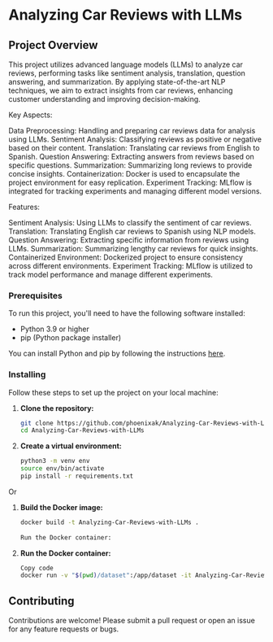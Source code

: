 # Analyzing Car Reviews with LLMs

## Project Overview

This project utilizes advanced language models (LLMs) to analyze car reviews, performing tasks like sentiment analysis, translation, question answering, and summarization. By applying state-of-the-art NLP techniques, we aim to extract insights from car reviews, enhancing customer understanding and improving decision-making.

Key Aspects:

Data Preprocessing: Handling and preparing car reviews data for analysis using LLMs.
Sentiment Analysis: Classifying reviews as positive or negative based on their content.
Translation: Translating car reviews from English to Spanish.
Question Answering: Extracting answers from reviews based on specific questions.
Summarization: Summarizing long reviews to provide concise insights.
Containerization: Docker is used to encapsulate the project environment for easy replication.
Experiment Tracking: MLflow is integrated for tracking experiments and managing different model versions.

Features:

Sentiment Analysis: Using LLMs to classify the sentiment of car reviews.
Translation: Translating English car reviews to Spanish using NLP models.
Question Answering: Extracting specific information from reviews using LLMs.
Summarization: Summarizing lengthy car reviews for quick insights.
Containerized Environment: Dockerized project to ensure consistency across different environments.
Experiment Tracking: MLflow is utilized to track model performance and manage different experiments.

### Prerequisites

To run this project, you'll need to have the following software installed:

- Python 3.9 or higher
- pip (Python package installer)

You can install Python and pip by following the instructions [here](https://www.python.org/downloads/).

### Installing

Follow these steps to set up the project on your local machine:

1. **Clone the repository:**

   ```bash
   git clone https://github.com/phoenixak/Analyzing-Car-Reviews-with-LLMs.git
   cd Analyzing-Car-Reviews-with-LLMs

2. **Create a virtual environment:**

   ```bash
   python3 -m venv env
   source env/bin/activate
   pip install -r requirements.txt
Or 

1. **Build the Docker image:**

   ```bash
   docker build -t Analyzing-Car-Reviews-with-LLMs .
  
   Run the Docker container:
2. **Run the Docker container:**

   ```bash
   Copy code
   docker run -v "$(pwd)/dataset":/app/dataset -it Analyzing-Car-Reviews-with-LLMs

## Contributing
Contributions are welcome! Please submit a pull request or open an issue for any feature requests or bugs.




